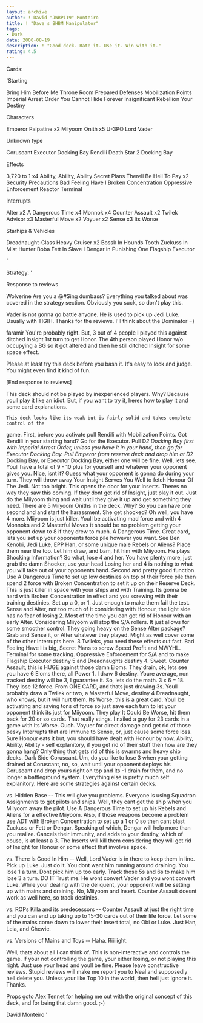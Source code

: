 ```yaml
---
layout: archive
author: ! David "JWRP119" Monteiro
title: ! "Dave s BHBM Manipulator"
tags:
- Dark
date: 2000-08-19
description: ! "Good deck. Rate it. Use it. Win with it."
rating: 4.5
---
```

Cards: 

'Starting

Bring Him Before Me
Throne Room
Prepared Defenses
Mobilization Points
Imperial Arrest Order
You Cannot Hide Forever
Insignificant Rebellion
Your Destiny

Characters

Emperor Palpatine x2
Miiyoom Onith x5
U-3PO
Lord Vader

Unknown type

Coruscant
Executor Docking Bay
Rendili
Death Star 2 Docking Bay

Effects

3,720 to 1 x4
Ability, Ability, Ability
Secret Plans
Therell Be Hell To Pay x2
Security Precautions
Bad Feeling Have I
Broken Concentration
Oppressive Enforcement
Reactor Terminal

Interrupts

Alter x2
A Dangerous Time x4
Monnok x4
Counter Assault x2
Twilek Advisor x3
Masterful Move x2
Voyuer x2
Sense x3
Its Worse

Starhips & Vehicles

Dreadnaught-Class Heavy Cruiser x2
Bossk In Hounds Tooth
Zuckuss In Mist Hunter
Boba Fett In Slave I
Dengar in Punishing One
Flagship Executor


'

Strategy: '

Response to reviews

Wolverine Are you a @#$ing dumbass? Everything you talked about was covered in the strategy section. Obviously you suck, so don't play this.

Vader is not gonna go battle anyone. He is used to pick up Jedi Luke. Usually with TIGIH. Thanks for the reviews. I'll think about the Dominator =)

faramir You're probably right. But, 3 out of 4 people I played this against ditched Insight 1st turn to get Honor. The 4th person played Honor w/o occupying a BG so it got altered and then he still ditched Insight for some space effect.

Please at least try this deck before you bash it. It's easy to look and judge. You might even find it kind of fun.

[End response to reviews]


This deck should not be played by inexperienced players. Why? Because youll play it like an idiot. But, if you want to try it, heres how to play it and some card explanations.

	This deck looks like its weak but is fairly solid and takes complete control of the
game. First, before you activate pull Rendili with Mobilization Points. Got Rendili in
your starting hand? Go for the Executor. Pull D*2 Docking Bay first with Imperial Arrest
Order, unless you have it in your hand, then go for Executor Docking Bay. Pull Emperor
from reserve deck and drop him at D*2 Docking Bay, or Executor Docking Bay, either
one will be fine. Well, lets see. Youll have a total of 9 - 10 plus for yourself and
whatever your opponent gives you. Nice, isnt it? Guess what your opponent is gonna do
during your turn. They will throw away Your Insight Serves You Well to fetch Honour
Of The Jedi. Not too bright. This opens the door for your Inserts. Theres no way they
saw this coming. If they dont get rid of Insight, just play it out. Just do the Miiyoom
thing and wait until they give it up and get something they need.
	There are 5 Miiyoom Oniths in the deck. Why? So you can have one second and
and start the harassment. She get shocked? Oh well, you have 4 more. Miiyoom is just
killer. Youll be activating mad force and with 4 Monnoks and 2 Masterful Moves it
should be no problem getting your opponent down to 8 if they drew to much.
	A Dangerous Time. Great card, lets you set up your opponents force pile
however you want. See Ben Kenobi, Jedi Luke, EPP Han, or some unique male Rebels or
Aliens? Place them near the top. Let him draw, and bam, hit him with Miiyoom. He
plays Shocking Information? So what, lose 4 and her. You have plenty more, just grab
the damn Shocker, use your head Losing her and 4 is nothing to what you will take out
of your opponents hand. Second and pretty good function. Use A Dangerous Time to set
up low destinies on top of their force pile then spend 2 force with Broken Concentration
to set it up on their Reserve Deck. This is just killer in space with your ships and with
Training. Its gonna be hard with Broken Concentration in effect and you screwing with
their training destinies. Set up a 0, or 1. Just enough to make them fail the test.
	Sense and Alter, not too much of it considering with Honour, the light side has no
fear of losing 2. Most of the time you can get rid of Honour with an early Alter.
Considering Miiyoom will stop the S/A rollers. It just allows for some smoother control.
They going heavy on the Sense Alter package? Grab and Sense it, or Alter whatever they
played. Might as well cover some of the other Interrupts here. 3 Twileks, you need these
effects out fast. Bad Feeling Have I is big, Secret Plans to screw Speed Profit and
MWYHL. Terminal for some tracking. Oppressive Enforcement for S/A and to make
Flagship Executor destiny 5 and Dreadnaughts destiny 4. Sweet. Counter Assault, this is
HUGE against those damn Eloms. They drain, ok, lets see you have 6 Eloms there, all
Power 1. I draw 6 destiny. Youre average, non tracked destiny will be 3, I guarantee it.
So, lets do the math. 3 x 6 = 18. They lose 12 force. From ONE CARD, and thats just
drawing 3s. Youll probably draw a Twilek or two, a Masterful Move, destiny 4
Dreadnaught, who knows, but it will hurt them. Its Worse, this is a great card. Youll be
activating and saving tons of force so just save each turn to let your opponent think its
just for Miiyoom. They play It Could Be Worse, hit them back for 20 or so cards. That
really stings. I nailed a guy for 23 cards in a game with Its Worse. Ouch. Voyuer for
direct damage and get rid of those pesky Interrupts that are Immune to Sense, or, just
cause some force loss. Sure Honour eats it but, you should have dealt with Honour by
now. Ability, Ability, Ability - self explanitory, if you get rid of their stuff then how are
they gonna hang? Only thing that gets rid of this is swarms and heavy ship decks.
	Dark Side Coruscant. Um, do you like to lose 3 when your getting drained at
Coruscant, no, so, wait until your opponent deploys his Coruscant and drop yours right on
top and its -1 drain for them, and no longer a battleground system. Everything else is
pretty much self explanitory. Here are some strategies against certain decks.


vs. Hidden Base -- This will give you problems. Everyone is using Squadron Assignments
to get pilots and ships. Well, they cant get the ship when you Miiyoom away the pilot.
Use A Dangerous Time to set up his Rebels and Aliens for a effective Miiyoom. Also, if
those weapons become a problem use ADT with Broken Concentration to set up a 1 or 0
so then cant blast Zuckuss or Fett or Dengar. Speaking of which, Dengar will help more
than you realize. Cancels their immunity, and adds to your destiny, which of couse, is at
least a 3. The Inserts will kill them considering they will get rid of Insight for Honour or
some effect that involves space.

vs. There Is Good In Him -- Well, Lord Vader is in there to keep them in line. Pick up
Luke. Just do it. You dont want him running around draining. You lose 1 a turn. Dont
pick him up too early. Track those 5s and 6s to make him lose 3 a turn. DO IT Trust
me. He wont convert Vader and you wont convert Luke. While your dealing with the
deliquent, your opponent will be setting up with mains and draining. No, Miiyoom and
Insert. Counter Assault doesnt work as well here, so track destinies.

vs. ROPs Killa and its predecessors -- Counter Assault at just the right time and you can
end up taking up to 15-30 cards out of their life force. Let some of the mains come down
to lower their Insert total, no Obi or Luke. Just Han, Leia, and Chewie.

vs. Versions of Mains and Toys -- Haha. Riiiiight.

Well, thats about all I can think of. This is non-interactive and controls the game. If your
not controlling the game, your either losing, or not playing this right. Just use your head
and youll be fine. Please leave constructive reviews. Stupid reviews will make me report
you to Neal and supposedly hell delete you. Unless your like Top 10 in the world, then hell just ignore it. Thanks.

Props goto Alex Tennet for helping me out with the original concept of this deck, and for being that damn good. ;-)

David Monteiro	  '